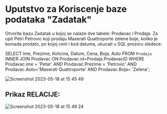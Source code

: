 # Uputstvo za Koriscenje baze podataka "Zadatak"
Otvorite bazu Zadatak u kojoj se nalaze dve tabele: Prodavac i Prodaja.
Za upit Petri Petrovic koji prodaju Maserati Quattroporte zelene boje, koliko je komada prodato, po kojoj ceni i kod datuma, ukucati u SQL prozoru sledece:

SELECT Ime, Prezime, Kolicina, Datum, Cena, Boja, Auto FROM `Prodaja` INNER JOIN Prodavac ON Prodavac.id=Prodaja.ProdavacID WHERE Prodavac.ime = 'Petar' AND Prodavac.Prezime = 'Petrovic' AND Prodavac.Auto='Maserati Quattroporte' AND Prodavac.Boja= 'Zelena';

![Screenshot 2023-05-18 at 15 45 49](https://github.com/ognjengit/Sql/assets/133761205/1e305817-1323-4ffe-86d7-684de947eb31)
## Prikaz RELACIJE:

![Screenshot 2023-05-18 at 15 49 24](https://github.com/ognjengit/Sql/assets/133761205/7ac8fad2-62bf-445e-86c7-8c9925e4fd5b)
